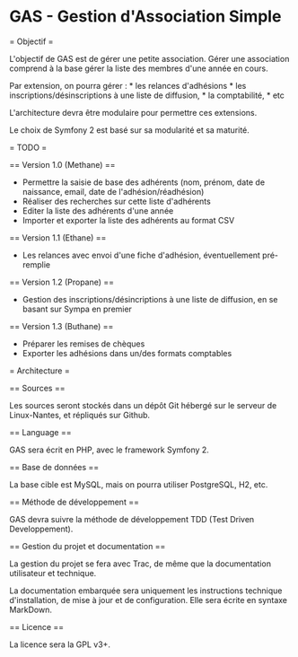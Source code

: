 GAS - Gestion d'Association Simple
==================================


= Objectif =

L'objectif de GAS est de gérer une petite association. Gérer une association
comprend à la base gérer la liste des membres d'une année en cours.

Par extension, on pourra gérer :
	* les relances d'adhésions
	* les inscriptions/désinscriptions à une liste de diffusion,
	* la comptabilité,
	* etc

L'architecture devra être modulaire pour permettre ces extensions.

Le choix de Symfony 2 est basé sur sa modularité et sa maturité. 

= TODO =

== Version 1.0 (Methane) ==

* Permettre la saisie de base des adhérents (nom, prénom, date de
naissance, email, date de l'adhésion/réadhésion)
* Réaliser des recherches sur cette liste d'adhérents
* Editer la liste des adhérents d'une année
* Importer et exporter la liste des adhérents au format CSV

== Version 1.1 (Ethane) ==

* Les relances avec envoi d'une fiche d'adhésion, éventuellement
pré-remplie

== Version 1.2 (Propane) ==

* Gestion des inscriptions/désincriptions à une liste de diffusion,
en se basant sur Sympa en premier

== Version 1.3 (Buthane) ==

* Préparer les remises de chèques
* Exporter les adhésions dans un/des formats comptables

= Architecture =

== Sources ==

Les sources seront stockés dans un dépôt Git hébergé sur le serveur
de Linux-Nantes, et répliqués sur Github.

== Language ==

GAS sera écrit en PHP, avec le framework Symfony 2.

== Base de données ==

La base cible est MySQL, mais on pourra utiliser PostgreSQL, H2, etc.

== Méthode de développement ==

GAS devra suivre la méthode de développement TDD (Test Driven Developpement).

== Gestion du projet et documentation ==

La gestion du projet se fera avec Trac, de même que la documentation
utilisateur et technique.

La documentation embarquée sera uniquement les instructions technique
d'installation, de mise à jour et de configuration. Elle sera écrite en
syntaxe MarkDown.

== Licence ==

La licence sera la GPL v3+.

